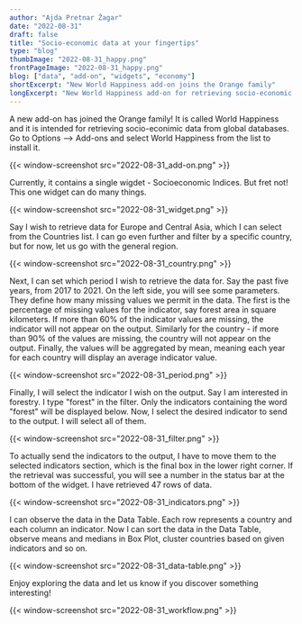 ```yaml
---
author: "Ajda Pretnar Žagar"
date: "2022-08-31"
draft: false
title: "Socio-economic data at your fingertips"
type: "blog"
thumbImage: "2022-08-31_happy.png"
frontPageImage: "2022-08-31_happy.png"
blog: ["data", "add-on", "widgets", "economy"]
shortExcerpt: "New World Happiness add-on joins the Orange family"
longExcerpt: "New World Happiness add-on for retrieving socio-economic data from the OECD database joins the Orange family"
---
```


A new add-on has joined the Orange family! It is called World Happiness and it is intended for retrieving socio-econimic data from global databases. Go to Options --> Add-ons and select World Happiness from the list to install it.

{{< window-screenshot src="2022-08-31_add-on.png" >}}

Currently, it contains a single wigdet - Socioeconomic Indices. But fret not! This one widget can do many things.

{{< window-screenshot src="2022-08-31_widget.png" >}}

Say I wish to retrieve data for Europe and Central Asia, which I can select from the Countries list. I can go even further and filter by a specific country, but for now, let us go with the general region.

{{< window-screenshot src="2022-08-31_country.png" >}}

Next, I can set which period I wish to retrieve the data for. Say the past five years, from 2017 to 2021. On the left side, you will see some parameters. They define how many missing values we permit in the data. The first is the percentage of missing values for the indicator, say forest area in square kilometers. If more than 60% of the indicator values are missing, the indicator will not appear on the output. Similarly for the country - if more than 90% of the values are missing, the country will not appear on the output. Finally, the values will be aggregated by mean, meaning each year for each country will display an average indicator value.

{{< window-screenshot src="2022-08-31_period.png" >}}

Finally, I will select the indicator I wish on the output. Say I am interested in forestry. I type "forest" in the filter. Only the indicators containing the word "forest" will be displayed below. Now, I select the desired indicator to send to the output. I will select all of them.

{{< window-screenshot src="2022-08-31_filter.png" >}}

To actually send the indicators to the output, I have to move them to the selected indicators section, which is the final box in the lower right corner. If the retrieval was successful, you will see a number in the status bar at the bottom of the widget. I have retrieved 47 rows of data.

{{< window-screenshot src="2022-08-31_indicators.png" >}}

I can observe the data in the Data Table. Each row represents a country and each column an indicator. Now I can sort the data in the Data Table, observe means and medians in Box Plot, cluster countries based on given indicators and so on.

{{< window-screenshot src="2022-08-31_data-table.png" >}}

Enjoy exploring the data and let us know if you discover something interesting!

{{< window-screenshot src="2022-08-31_workflow.png" >}}
